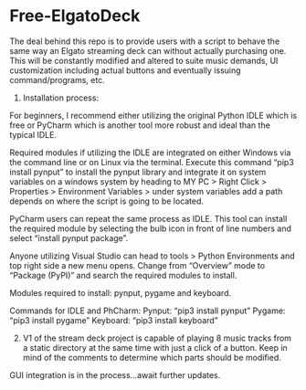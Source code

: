 # Free-ElgatoDeck
The deal behind this repo is to provide users with a script to behave the same way an Elgato streaming deck can without actually purchasing one. This will be constantly modified and altered to suite music demands, UI customization including actual buttons and eventually issuing command/programs, etc.
1.	Installation process: 

For beginners, I recommend either utilizing the original Python IDLE which is free or PyCharm which is another tool more robust and ideal than the typical IDLE.

Required modules if utilizing the IDLE are integrated on either Windows via the command line or on Linux via the terminal. Execute this command “pip3 install pynput” to install the pynput library and integrate it on system variables on a windows system by heading to MY PC > Right Click > Properties > Environment Variables > under system variables add a path depends on where the script is going to be located.

PyCharm users can repeat the same process as IDLE. This tool can install the required module by selecting the bulb icon in front of line numbers and select “install pynput  package”.

Anyone utilizing Visual Studio can head to tools > Python Environments and top right side a new menu opens. Change from “Overview” mode to “Package (PyPI)” and search the required modules to install.

Modules required to install: pynput, pygame and keyboard.

Commands for IDLE and PhCharm:
Pynput: “pip3 install pynput”
Pygame: “pip3 install pygame”
Keyboard: “pip3 install keyboard”

2.	V1 of the stream deck project is capable of playing 8 music tracks from a static directory at the same time with just a click of a button. Keep in mind of the comments to determine which parts should be modified.

GUI integration is in the process…await further updates. 
